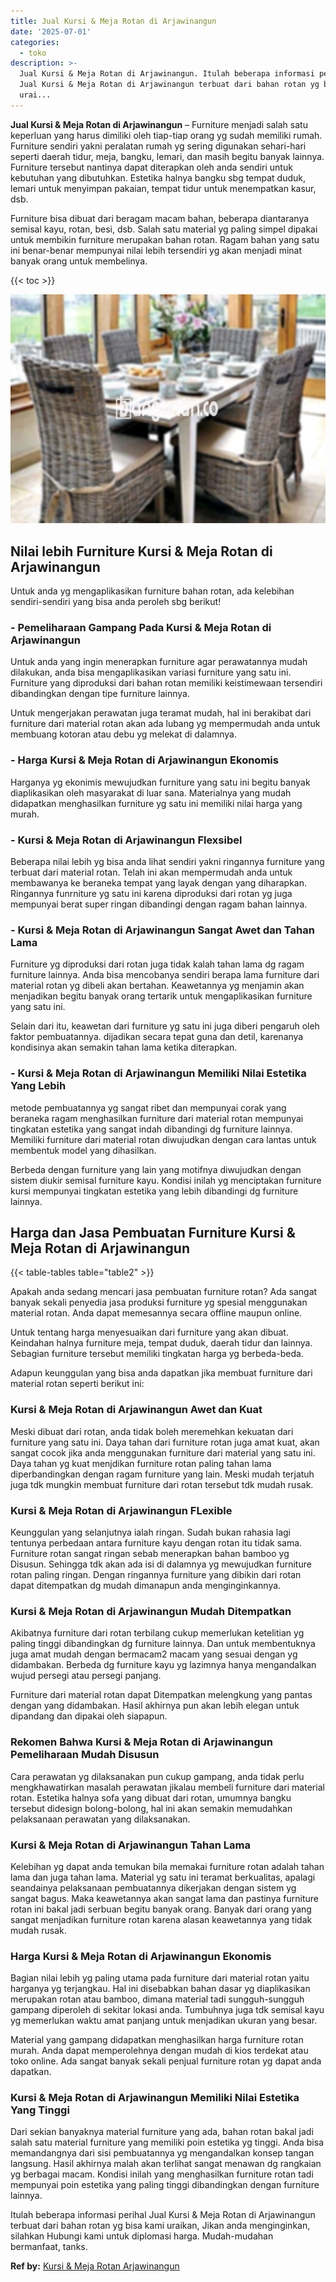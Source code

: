 ```yaml
---
title: Jual Kursi & Meja Rotan di Arjawinangun
date: '2025-07-01'
categories:
  - toko
description: >-
  Jual Kursi & Meja Rotan di Arjawinangun. Itulah beberapa informasi perihal
  Jual Kursi & Meja Rotan di Arjawinangun terbuat dari bahan rotan yg bisa kami
  urai...
---
```


**Jual Kursi & Meja Rotan di Arjawinangun** – Furniture menjadi salah satu keperluan yang harus dimiliki oleh tiap-tiap orang yg sudah memiliki rumah. Furniture sendiri yakni peralatan rumah yg sering digunakan sehari-hari seperti daerah tidur, meja, bangku, lemari, dan masih begitu banyak lainnya. Furniture tersebut nantinya dapat diterapkan oleh anda sendiri untuk kebutuhan yang dibutuhkan. Estetika halnya bangku sbg tempat duduk, lemari untuk menyimpan pakaian, tempat tidur untuk menempatkan kasur, dsb.

Furniture bisa dibuat dari beragam macam bahan, beberapa diantaranya semisal kayu, rotan, besi, dsb. Salah satu material yg paling simpel dipakai untuk membikin furniture merupakan bahan rotan. Ragam bahan yang satu ini benar-benar mempunyai nilai lebih tersendiri yg akan menjadi minat banyak orang untuk membelinya.

{{< toc >}}

![Jual Kursi & Meja Rotan di Arjawinangun](/images/kursi-meja-rotan-murah02.png)

## Nilai lebih Furniture Kursi & Meja Rotan di Arjawinangun

Untuk anda yg mengaplikasikan furniture bahan rotan, ada kelebihan sendiri-sendiri yang bisa anda peroleh sbg berikut!

### \- Pemeliharaan Gampang Pada Kursi & Meja Rotan di Arjawinangun

Untuk anda yang ingin menerapkan furniture agar perawatannya mudah dilakukan, anda bisa mengaplikasikan variasi furniture yang satu ini. Furniture yang diproduksi dari bahan rotan memiliki keistimewaan tersendiri dibandingkan dengan tipe furniture lainnya.

Untuk mengerjakan perawatan juga teramat mudah, hal ini berakibat dari furniture dari material rotan akan ada lubang yg mempermudah anda untuk membuang kotoran atau debu yg melekat di dalamnya.

### \- Harga Kursi & Meja Rotan di Arjawinangun Ekonomis

Harganya yg ekonimis mewujudkan furniture yang satu ini begitu banyak diaplikasikan oleh masyarakat di luar sana. Materialnya yang mudah didapatkan menghasilkan furniture yg satu ini memiliki nilai harga yang murah.

### \- Kursi & Meja Rotan di Arjawinangun Flexsibel

Beberapa nilai lebih yg bisa anda lihat sendiri yakni ringannya furniture yang terbuat dari material rotan. Telah ini akan mempermudah anda untuk membawanya ke beraneka tempat yang layak dengan yang diharapkan. Ringannya funrniture yg satu ini karena diproduksi dari rotan yg juga mempunyai berat super ringan dibandingi dengan ragam bahan lainnya.

### \- Kursi & Meja Rotan di Arjawinangun Sangat Awet dan Tahan Lama

Furniture yg diproduksi dari rotan juga tidak kalah tahan lama dg ragam furniture lainnya. Anda bisa mencobanya sendiri berapa lama furniture dari material rotan yg dibeli akan bertahan. Keawetannya yg menjamin akan menjadikan begitu banyak orang tertarik untuk mengaplikasikan furniture yang satu ini.

Selain dari itu, keawetan dari furniture yg satu ini juga diberi pengaruh oleh faktor pembuatannya. dijadikan secara tepat guna dan detil, karenanya kondisinya akan semakin tahan lama ketika diterapkan.

### \- Kursi & Meja Rotan di Arjawinangun Memiliki Nilai Estetika Yang Lebih

metode pembuatannya yg sangat ribet dan mempunyai corak yang beraneka ragam menghasilkan furniture dari material rotan mempunyai tingkatan estetika yang sangat indah dibandingi dg furniture lainnya. Memiliki furniture dari material rotan diwujudkan dengan cara lantas untuk membentuk model yang dihasilkan.

Berbeda dengan furniture yang lain yang motifnya diwujudkan dengan sistem diukir semisal furniture kayu. Kondisi inilah yg menciptakan furniture kursi mempunyai tingkatan estetika yang lebih dibandingi dg furniture lainnya.

## Harga dan Jasa Pembuatan Furniture Kursi & Meja Rotan di Arjawinangun

{{< table-tables table="table2" >}}

Apakah anda sedang mencari jasa pembuatan furniture rotan? Ada sangat banyak sekali penyedia jasa produksi furniture yg spesial menggunakan material rotan. Anda dapat memesannya secara offline maupun online.

Untuk tentang harga menyesuaikan dari furniture yang akan dibuat. Keindahan halnya furniture meja, tempat duduk, daerah tidur dan lainnya. Sebagian furniture tersebut memiliki tingkatan harga yg berbeda-beda.

Adapun keunggulan yang bisa anda dapatkan jika membuat furniture dari material rotan seperti berikut ini:

### Kursi & Meja Rotan di Arjawinangun Awet dan Kuat

Meski dibuat dari rotan, anda tidak boleh meremehkan kekuatan dari furniture yang satu ini. Daya tahan dari furniture rotan juga amat kuat, akan sangat cocok jika anda menggunakan furniture dari material yang satu ini. Daya tahan yg kuat menjdikan furniture rotan paling tahan lama diperbandingkan dengan ragam furniture yang lain. Meski mudah terjatuh juga tdk mungkin membuat furniture dari rotan tersebut tdk mudah rusak.

### Kursi & Meja Rotan di Arjawinangun FLexible

Keunggulan yang selanjutnya ialah ringan. Sudah bukan rahasia lagi tentunya perbedaan antara furniture kayu dengan rotan itu tidak sama. Furniture rotan sangat ringan sebab menerapkan bahan bamboo yg Disusun. Sehingga tdk akan ada isi di dalamnya yg mewujudkan furniture rotan paling ringan. Dengan ringannya furniture yang dibikin dari rotan dapat ditempatkan dg mudah dimanapun anda menginginkannya.

### Kursi & Meja Rotan di Arjawinangun Mudah Ditempatkan

Akibatnya furniture dari rotan terbilang cukup memerlukan ketelitian yg paling tinggi dibandingkan dg furniture lainnya. Dan untuk membentuknya juga amat mudah dengan bermacam2 macam yang sesuai dengan yg didambakan. Berbeda dg furniture kayu yg lazimnya hanya mengandalkan wujud persegi atau persegi panjang.

Furniture dari material rotan dapat Ditempatkan melengkung yang pantas dengan yang didambakan. Hasil akhirnya pun akan lebih elegan untuk dipandang dan dipakai oleh siapapun.

### Rekomen Bahwa Kursi & Meja Rotan di Arjawinangun Pemeliharaan Mudah Disusun

Cara perawatan yg dilaksanakan pun cukup gampang, anda tidak perlu mengkhawatirkan masalah perawatan jikalau membeli furniture dari material rotan. Estetika halnya sofa yang dibuat dari rotan, umumnya bangku tersebut didesign bolong-bolong, hal ini akan semakin memudahkan pelaksanaan perawatan yang dilaksanakan.

### Kursi & Meja Rotan di Arjawinangun Tahan Lama

Kelebihan yg dapat anda temukan bila memakai furniture rotan adalah tahan lama dan juga tahan lama. Material yg satu ini teramat berkualitas, apalagi seandainya pelaksanaan pembuatannya dikerjakan dengan sistem yg sangat bagus. Maka keawetannya akan sangat lama dan pastinya furniture rotan ini bakal jadi serbuan begitu banyak orang. Banyak dari orang yang sangat menjadikan furniture rotan karena alasan keawetannya yang tidak mudah rusak.

### Harga Kursi & Meja Rotan di Arjawinangun Ekonomis

Bagian nilai lebih yg paling utama pada furniture dari material rotan yaitu harganya yg terjangkau. Hal ini disebabkan bahan dasar yg diaplikasikan merupakan rotan atau bamboo, dimana material tadi sungguh-sungguh gampang diperoleh di sekitar lokasi anda. Tumbuhnya juga tdk semisal kayu yg memerlukan waktu amat panjang untuk menjadikan ukuran yang besar.

Material yang gampang didapatkan menghasilkan harga furniture rotan murah. Anda dapat memperolehnya dengan mudah di kios terdekat atau toko online. Ada sangat banyak sekali penjual furniture rotan yg dapat anda dapatkan.

### Kursi & Meja Rotan di Arjawinangun Memiliki Nilai Estetika Yang Tinggi

Dari sekian banyaknya material furniture yang ada, bahan rotan bakal jadi salah satu material furniture yang memiliki poin estetika yg tinggi. Anda bisa memandangnya dari sisi pembuatannya yg mengandalkan konsep tangan langsung. Hasil akhirnya malah akan terlihat sangat menawan dg rangkaian yg berbagai macam. Kondisi inilah yang menghasilkan furniture rotan tadi mempunyai poin estetika yang paling tinggi dibandingkan dengan furniture lainnya.

Itulah beberapa informasi perihal Jual Kursi & Meja Rotan di Arjawinangun terbuat dari bahan rotan yg bisa kami uraikan, Jikan anda menginginkan, silahkan Hubungi kami untuk diplomasi harga. Mudah-mudahan bermanfaat, tanks.

**Ref by:** [Kursi & Meja Rotan Arjawinangun](https://id.wikipedia.org/wiki/Kursi)
